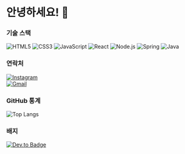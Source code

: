 # 안녕하세요! 👋  

### 기술 스택
![HTML5](https://img.shields.io/badge/-HTML5-E34F26?logo=html5&logoColor=white&style=for-the-badge)
![CSS3](https://img.shields.io/badge/-CSS3-1572B6?logo=css3&logoColor=white&style=for-the-badge)
![JavaScript](https://img.shields.io/badge/-JavaScript-F7DF1E?logo=javascript&logoColor=black&style=for-the-badge)
![React](https://img.shields.io/badge/-React-61DAFB?logo=react&logoColor=black&style=for-the-badge)
![Node.js](https://img.shields.io/badge/-Node.js-339933?logo=node.js&logoColor=white&style=for-the-badge)
![Spring](https://img.shields.io/badge/-Spring-6DB33F?logo=spring&logoColor=white&style=for-the-badge)
![Java](https://img.shields.io/badge/-Java-007396?logo=java&logoColor=white&style=for-the-badge)

### 연락처
[![Instagram](https://img.shields.io/badge/-Instagram-E4405F?logo=instagram&logoColor=white&style=for-the-badge)](https://www.instagram.com/10_wns0)  
[![Gmail](https://img.shields.io/badge/-Gmail-D14836?logo=gmail&logoColor=white&style=for-the-badge)](mailto:peleusdd@gmail.com)

### GitHub 통계

![Top Langs](https://github-readme-stats.vercel.app/api/top-langs/?username=YamYamee&layout=compact&theme=radical)

### 배지
[![Dev.to Badge](https://img.shields.io/badge/-Dev.to-0A0A0A?logo=dev.to&logoColor=white&style=for-the-badge)](https://dev.to/YamYamee)
